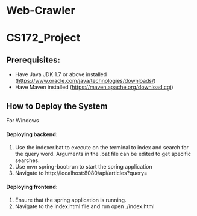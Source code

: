 # Web-Crawler

# CS172_Project
## Prerequisites: 
- Have Java JDK 1.7 or above installed (https://www.oracle.com/java/technologies/downloads/)
- Have Maven installed (https://maven.apache.org/download.cgi)

## How to Deploy the System 
For Windows
#### Deploying backend:
1. Use the indexer.bat to execute on the terminal to index and search for the query word. Arguments in the .bat file can be edited to get specific searches.
2. Use mvn spring-boot:run to start the spring application
3. Navigate to http://localhost:8080/api/articles?query=
#### Deploying frontend:
1. Ensure that the spring application is running.
2. Navigate to the index.html file and run open ./index.html

